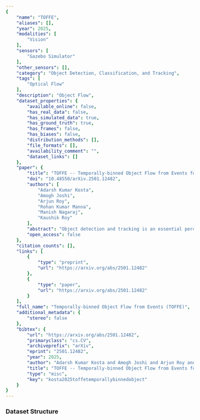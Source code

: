 ```yaml
---
{
    "name": "TOFFE",
    "aliases": [],
    "year": 2025,
    "modalities": [
        "Vision"
    ],
    "sensors": [
        "Gazebo Simulator"
    ],
    "other_sensors": [],
    "category": "Object Detection, Classification, and Tracking",
    "tags": [
        "Optical Flow"
    ],
    "description": "Object Flow",
    "dataset_properties": {
        "available_online": false,
        "has_real_data": false,
        "has_simulated_data": true,
        "has_ground_truth": true,
        "has_frames": false,
        "has_biases": false,
        "distribution_methods": [],
        "file_formats": [],
        "availability_comment": "",
        "dataset_links": []
    },
    "paper": {
        "title": "TOFFE -- Temporally-binned Object Flow from Events for High-speed and Energy-Efficient Object Detection and Tracking",
        "doi": "10.48550/arXiv.2501.12482",
        "authors": [
            "Adarsh Kumar Kosta",
            "Amogh Joshi",
            "Arjun Roy",
            "Rohan Kumar Manna",
            "Manish Nagaraj",
            "Kaushik Roy"
        ],
        "abstract": "Object detection and tracking is an essential perception task for enabling fully autonomous navigation in robotic systems. Edge robot systems such as small drones need to execute complex maneuvers at high-speeds with limited resources, which places strict constraints on the underlying algorithms and hardware. Traditionally, frame-based cameras are used for vision-based perception due to their rich spatial information and simplified synchronous sensing capabilities. However, obtaining detailed information across frames incurs high energy consumption and may not even be required. In addition, their low temporal resolution renders them ineffective in high-speed motion scenarios. Event-based cameras offer a biologically-inspired solution to this by capturing only changes in intensity levels at exceptionally high temporal resolution and low power consumption, making them ideal for high-speed motion scenarios. However, their asynchronous and sparse outputs are not natively suitable with conventional deep learning methods. In this work, we propose TOFFE, a lightweight hybrid framework for performing event-based object motion estimation (including pose, direction, and speed estimation), referred to as Object Flow. TOFFE integrates bio-inspired Spiking Neural Networks (SNNs) and conventional Analog Neural Networks (ANNs), to efficiently process events at high temporal resolutions while being simple to train. Additionally, we present a novel event-based synthetic dataset involving high-speed object motion to train TOFFE. Our experimental results show that TOFFE achieves 5.7x/8.3x reduction in energy consumption and 4.6x/5.8x reduction in latency on edge GPU(Jetson TX2)/hybrid hardware(Loihi-2 and Jetson TX2), compared to previous event-based object detection baselines.",
        "open_access": false
    },
    "citation_counts": [],
    "links": [
        {
            "type": "preprint",
            "url": "https://arxiv.org/abs/2501.12482"
        },
        {
            "type": "paper",
            "url": "https://arxiv.org/abs/2501.12482"
        }
    ],
    "full_name": "Temporally-binned Object Flow from Events (TOFFE)",
    "additional_metadata": {
        "stereo": false
    },
    "bibtex": {
        "url": "https://arxiv.org/abs/2501.12482",
        "primaryclass": "cs.CV",
        "archiveprefix": "arXiv",
        "eprint": "2501.12482",
        "year": 2025,
        "author": "Adarsh Kumar Kosta and Amogh Joshi and Arjun Roy and Rohan Kumar Manna and Manish Nagaraj and Kaushik Roy",
        "title": "TOFFE -- Temporally-binned Object Flow from Events for High-speed and Energy-Efficient Object Detection and Tracking",
        "type": "misc",
        "key": "kosta2025toffetemporallybinnedobject"
    }
}
---
```


### Dataset Structure

